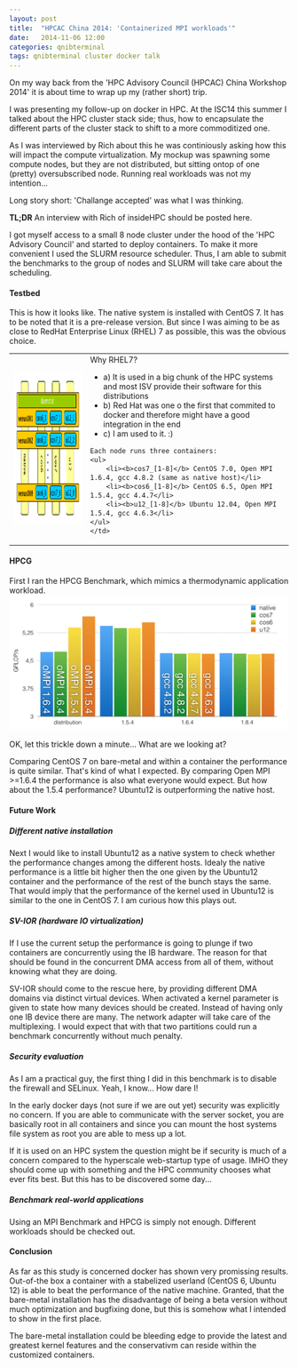 ```yaml
---
layout: post
title:  "HPCAC China 2014: 'Containerized MPI workloads'"
date:   2014-11-06 12:00
categories: qnibterminal 
tags: qnibterminal cluster docker talk
---
```


On my way back from the 'HPC Advisory Council (HPCAC) China Workshop 2014' it is about time to wrap up my (rather short) trip.

I was presenting my follow-up on docker in HPC. At the ISC14 this summer I talked about the HPC cluster stack side; thus,
how to encapsulate the different parts of the cluster stack to shift to a more commoditized one.

As I was interviewed by Rich about this he was continiously asking how this will impact the compute virtualization.
My mockup was spawning some compute nodes, but they are not distributed, but sitting ontop of one (pretty)
oversubscribed node. Running real workloads was not my intention...

Long story short: 'Challange accepted' was what I was thinking.

<b>TL;DR</b> An interview with Rich of insideHPC should be posted here.

I got myself access to a small 8 node cluster under the hood of the 'HPC Advisory Council' and started to deploy containers.
To make it more convenient I used the SLURM resource scheduler. Thus, I am able to submit the benchmarks to the group of nodes and SLURM
will take care about the scheduling.

#### Testbed

This is how it looks like. The native system is installed with CentOS 7. It has to be noted that it is a pre-release version. But since I was aiming to be as close
to RedHat Enterprise Linux (RHEL) 7 as possible, this was the obvious choice.
<table>
    <tr>
        <td><img height="275" src="/pics/2014-11-06/testbed.png"></td>
    <td>Why RHEL7?
    <ul>
        <li>a) It is used in a big chunk of the HPC systems and most ISV provide their software for this distributions</li>
        <li>b) Red Hat was one o the first that commited to docker and therefore might have a good integration in the end</li>
        <li>c) I am used to it. :)</li> </b>
    </ul>

    Each node runs three containers:
    <ul>
        <li><b>cos7_[1-8]</b> CentOS 7.0, Open MPI 1.6.4, gcc 4.8.2 (same as native host)</li>
        <li><b>cos6_[1-8]</b> CentOS 6.5, Open MPI 1.5.4, gcc 4.4.7</li>
        <li><b>u12_[1-8]</b> Ubuntu 12.04, Open MPI 1.5.4, gcc 4.6.3</li>
    </ul>
    </td>
</tr>
</table>

#### HPCG

First I ran the HPCG Benchmark, which mimics a thermodynamic application workload.<br>
<img width="700" src="/pics/2014-11-06/hpcg_benchmark_results.png">

OK, let this trickle down a minute... What are we looking at?

Comparing CentOS 7 on bare-metal and within a container the performance is quite similar. That's kind of what I expected.
By comparing Open MPI >=1.6.4 the performance is also what everyone would expect. But how about the 1.5.4 performance?
Ubuntu12 is outperforming the native host.

#### Future Work

##### Different native installation

Next I would like to install Ubuntu12 as a native system to check whether the performance changes among the different hosts.
Idealy the native performance is a little bit higher then the one given by the Ubuntu12
container and the performance of the rest of the bunch stays the same.
That would imply that the performance of the kernel used in Ubuntu12 is similar to the one in CentOS 7. I am curious how this plays out.

##### SV-IOR (hardware IO virtualization)

If I use the current setup the performance is going to plunge if two containers are concurrently using the IB hardware.
The reason for that should be found in the concurrent DMA access from all of them, without knowing what they are doing.

SV-IOR should come to the rescue here, by providing different DMA domains via distinct virtual devices. When activated a kernel parameter
is given to state how many devices should be created. Instead of having only one IB device there are many. The network adapter will take care of the
multiplexing. I would expect that with that two partitions could run a benchmark concurrently without much penalty.

##### Security evaluation

As I am a practical guy, the first thing I did in this benchmark is to disable the firewall and SELinux. Yeah, I know... How dare I!

In the early docker days (not sure if we are out yet) security was explicitly no concern. If you are able to communicate
with the server socket, you are basically root in all containers and since you can mount the host
systems file system as root you are able to mess up a lot.

If it is used on an HPC system the question might be if security is much of a concern compared to the hyperscale web-startup type of usage.
IMHO they should come up with something and the HPC community chooses what ever fits best. But this has to be discovered some day...

##### Benchmark real-world applications

Using an MPI Benchmark and HPCG is simply not enough. Different workloads should be checked out.

#### Conclusion

As far as this study is concerned docker has shown very promissing results. Out-of-the box a container with a stabelized userland (CentOS 6, Ubuntu 12) is able to
beat the performance of the native machine. Granted, that the bare-metal installation has the disadvantage of
being a beta version without much optimization and bugfixing done, but this is somehow what I intended to show in the first place.

The bare-metal installation could be bleeding edge to provide the latest and greatest kernel features and the conservativm can reside within
the customized containers.



